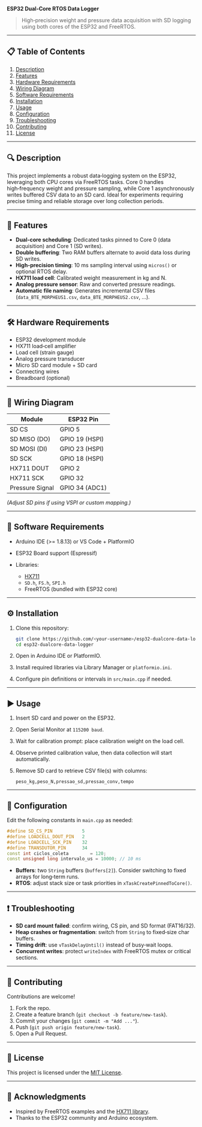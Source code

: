 **ESP32 Dual-Core RTOS Data Logger**

> High‑precision weight and pressure data acquisition with SD logging using both cores of the ESP32 and FreeRTOS.

---

## 📋 Table of Contents

1. [Description](#description)
2. [Features](#features)
3. [Hardware Requirements](#hardware-requirements)
4. [Wiring Diagram](#wiring-diagram)
5. [Software Requirements](#software-requirements)
6. [Installation](#installation)
7. [Usage](#usage)
8. [Configuration](#configuration)
9. [Troubleshooting](#troubleshooting)
10. [Contributing](#contributing)
11. [License](#license)

---

## 🔍 Description

This project implements a robust data‑logging system on the ESP32, leveraging both CPU cores via FreeRTOS tasks. Core 0 handles high‑frequency weight and pressure sampling, while Core 1 asynchronously writes buffered CSV data to an SD card.
Ideal for experiments requiring precise timing and reliable storage over long collection periods.

---

## 🚀 Features

* **Dual‑core scheduling**: Dedicated tasks pinned to Core 0 (data acquisition) and Core 1 (SD writes).
* **Double buffering**: Two RAM buffers alternate to avoid data loss during SD writes.
* **High‑precision timing**: 10 ms sampling interval using `micros()` or optional RTOS delay.
* **HX711 load cell**: Calibrated weight measurement in kg and N.
* **Analog pressure sensor**: Raw and converted pressure readings.
* **Automatic file naming**: Generates incremental CSV files (`data_BTE_MORPHEUS1.csv`, `data_BTE_MORPHEUS2.csv`, …).

---

## 🛠️ Hardware Requirements

* ESP32 development module
* HX711 load‑cell amplifier
* Load cell (strain gauge)
* Analog pressure transducer
* Micro SD card module + SD card
* Connecting wires
* Breadboard (optional)

---

## 🔌 Wiring Diagram

| Module          | ESP32 Pin      |
| --------------- | -------------- |
| SD CS           | GPIO 5         |
| SD MISO (DO)    | GPIO 19 (HSPI) |
| SD MOSI (DI)    | GPIO 23 (HSPI) |
| SD SCK          | GPIO 18 (HSPI) |
| HX711 DOUT      | GPIO 2         |
| HX711 SCK       | GPIO 32        |
| Pressure Signal | GPIO 34 (ADC1) |

*(Adjust SD pins if using VSPI or custom mapping.)*

---

## 💾 Software Requirements

* Arduino IDE (>= 1.8.13) or VS Code + PlatformIO
* ESP32 Board support (Espressif)
* Libraries:

  * [HX711](https://github.com/bogde/HX711)
  * `SD.h`, `FS.h`, `SPI.h`
  * FreeRTOS (bundled with ESP32 core)

---

## ⚙️ Installation

1. Clone this repository:

   ```sh
   git clone https://github.com/<your‑username>/esp32-dualcore-data-logger.git
   cd esp32-dualcore-data-logger
   ```
2. Open in Arduino IDE or PlatformIO.
3. Install required libraries via Library Manager or `platformio.ini`.
4. Configure pin definitions or intervals in `src/main.cpp` if needed.

---

## ▶️ Usage

1. Insert SD card and power on the ESP32.
2. Open Serial Monitor at `115200 baud`.
3. Wait for calibration prompt: place calibration weight on the load cell.
4. Observe printed calibration value, then data collection will start automatically.
5. Remove SD card to retrieve CSV file(s) with columns:

   ```csv
   peso_kg,peso_N,pressao_sd,pressao_conv,tempo
   ```

---

## 🔧 Configuration

Edit the following constants in `main.cpp` as needed:

```cpp
#define SD_CS_PIN           5
#define LOADCELL_DOUT_PIN   2
#define LOADCELL_SCK_PIN    32
#define TRANSDUTOR_PIN      34
const int ciclos_coleta        = 120;
const unsigned long intervalo_us = 10000; // 10 ms
```

* **Buffers**: two `String` buffers (`buffers[2]`). Consider switching to fixed arrays for long‑term runs.
* **RTOS**: adjust stack size or task priorities in `xTaskCreatePinnedToCore()`.

---

## ❗ Troubleshooting

* **SD card mount failed**: confirm wiring, CS pin, and SD format (FAT16/32).
* **Heap crashes or fragmentation**: switch from `String` to fixed‑size char buffers.
* **Timing drift**: use `vTaskDelayUntil()` instead of busy‑wait loops.
* **Concurrent writes**: protect `writeIndex` with FreeRTOS mutex or critical sections.

---

## 🤝 Contributing

Contributions are welcome!

1. Fork the repo.
2. Create a feature branch (`git checkout -b feature/new-task`).
3. Commit your changes (`git commit -m "Add ..."`).
4. Push (`git push origin feature/new-task`).
5. Open a Pull Request.

---

## 📄 License

This project is licensed under the [MIT License](LICENSE).

---

## 🙏 Acknowledgments

* Inspired by FreeRTOS examples and the [HX711 library](https://github.com/bogde/HX711).
* Thanks to the ESP32 community and Arduino ecosystem.
